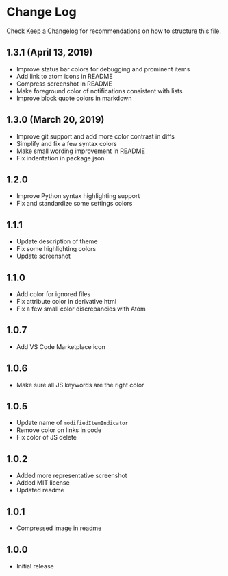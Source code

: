 # Change Log
Check [Keep a Changelog](http://keepachangelog.com/) for recommendations on how to structure this file.

## 1.3.1 (April 13, 2019)
- Improve status bar colors for debugging and prominent items
- Add link to atom icons in README
- Compress screenshot in README
- Make foreground color of notifications consistent with lists
- Improve block quote colors in markdown

## 1.3.0 (March 20, 2019)
- Improve git support and add more color contrast in diffs
- Simplify and fix a few syntax colors
- Make small wording improvement in README
- Fix indentation in package.json

## 1.2.0
- Improve Python syntax highlighting support
- Fix and standardize some settings colors

## 1.1.1
- Update description of theme
- Fix some highlighting colors
- Update screenshot

## 1.1.0
- Add color for ignored files
- Fix attribute color in derivative html
- Fix a few small color discrepancies with Atom

## 1.0.7
- Add VS Code Marketplace icon

## 1.0.6
- Make sure all JS keywords are the right color

## 1.0.5
- Update name of `modifiedItemIndicator`
- Remove color on links in code
- Fix color of JS delete

## 1.0.2
- Added more representative screenshot
- Added MIT license
- Updated readme

## 1.0.1
- Compressed image in readme

## 1.0.0
- Initial release
